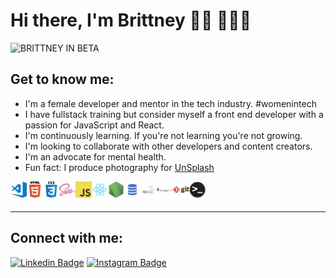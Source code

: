 # Hi there, I'm Brittney 👋🏽 👩🏽‍💻

![BRITTNEY IN BETA](https://user-images.githubusercontent.com/70024755/102660447-49610080-4138-11eb-866a-447ed873b528.png)

## Get to know me: 
-  I'm a female developer and mentor in the tech industry. #womenintech
-  I have fullstack training but consider myself a front end developer with a passion for JavaScript and React. 
-  I'm continuously learning. If you're not learning you're not growing. 
-  I'm looking to collaborate with other developers and content creators. 
-  I'm an advocate for mental health. 
-  Fun fact: I produce photography for [UnSplash](https://unsplash.com/@brittneyinbeta)

<img align="left" alt="Visual Studio Code" width="26px" src="https://raw.githubusercontent.com/github/explore/80688e429a7d4ef2fca1e82350fe8e3517d3494d/topics/visual-studio-code/visual-studio-code.png" />
<img align="left" alt="HTML5" width="26px" src="https://raw.githubusercontent.com/github/explore/80688e429a7d4ef2fca1e82350fe8e3517d3494d/topics/html/html.png" />
<img align="left" alt="CSS3" width="26px" src="https://raw.githubusercontent.com/github/explore/80688e429a7d4ef2fca1e82350fe8e3517d3494d/topics/css/css.png" />
<img align="left" alt="Sass" width="26px" src="https://raw.githubusercontent.com/github/explore/80688e429a7d4ef2fca1e82350fe8e3517d3494d/topics/sass/sass.png" />
<img align="left" alt="JavaScript" width="26px" src="https://raw.githubusercontent.com/github/explore/80688e429a7d4ef2fca1e82350fe8e3517d3494d/topics/javascript/javascript.png" />
<img align="left" alt="React" width="26px" src="https://raw.githubusercontent.com/github/explore/80688e429a7d4ef2fca1e82350fe8e3517d3494d/topics/react/react.png" />
<img align="left" alt="Node.js" width="26px" src="https://raw.githubusercontent.com/github/explore/80688e429a7d4ef2fca1e82350fe8e3517d3494d/topics/nodejs/nodejs.png" />
<img align="left" alt="SQL" width="26px" src="https://raw.githubusercontent.com/github/explore/80688e429a7d4ef2fca1e82350fe8e3517d3494d/topics/sql/sql.png" />
<img align="left" alt="MySQL" width="26px" src="https://raw.githubusercontent.com/github/explore/80688e429a7d4ef2fca1e82350fe8e3517d3494d/topics/mysql/mysql.png" />
<img align="left" alt="MongoDB" width="26px" src="https://raw.githubusercontent.com/github/explore/80688e429a7d4ef2fca1e82350fe8e3517d3494d/topics/mongodb/mongodb.png" />
<img align="left" alt="Git" width="26px" src="https://raw.githubusercontent.com/github/explore/80688e429a7d4ef2fca1e82350fe8e3517d3494d/topics/git/git.png" />
<img align="left" alt="HTML5" width="26px" src="https://raw.githubusercontent.com/github/explore/80688e429a7d4ef2fca1e82350fe8e3517d3494d/topics/terminal/terminal.png" />
<br/>
<br/>
<hr/>

## Connect with me: 

[![Linkedin Badge](https://img.shields.io/badge/-Brittney-blue?style=flat-square&logo=Linkedin&logoColor=white&link=https://www.linkedin.com/in/brittney-stuart/)](https://www.linkedin.com/in/brittney-stuart/)
[![Instagram Badge](https://img.shields.io/badge/-Insta-hotpink?style=flat-square&logo=Instagram&logoColor=white&link=https://www.instagram.com/brittney.in.beta/)](https://www.instagram.com/brittney.in.beta/)

